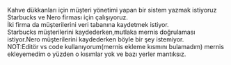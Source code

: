 
Kahve dükkanları için müşteri yönetimi yapan bir sistem yazmak istiyoruz<br>
Starbucks ve Nero firması için çalışıyoruz.<br>
İki firma da müşterilerini veri tabanına kaydetmek istiyor.<br>
Starbucks müşterilerini kaydederken,mutlaka mernis doğrulaması istiyor.Nero müşterilerini kaydederken böyle bir şey istemiyor.<br>
NOT:Editör vs code kullanıyorum(mernis ekleme kısmını bulamadım) mernis ekleyemedim o yüzden o kısımlar yok ve bazı yerler mantıksız.
